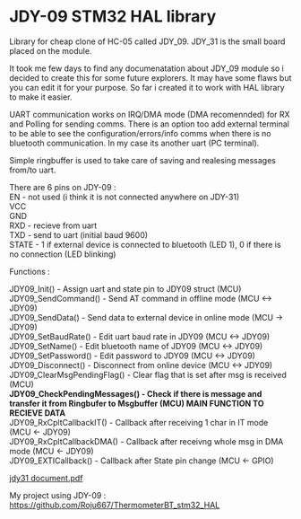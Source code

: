 # JDY-09 STM32 HAL library
Library for cheap clone of HC-05 called JDY_09. JDY_31 is the small board placed on the module.

It took me few days to find any documenatation about JDY_09 module so i decided to create this for some future explorers. 
It may have some flaws but you can edit it for your purpose. So far i created it to work with HAL library to make it easier. 

UART communication works on IRQ/DMA mode (DMA recomennded) for RX and Polling for sending comms. There is an option too add external terminal to be able to see the
configuration/errors/info comms when there is no bluetooth communication. In my case its another uart (PC terminal).

Simple ringbuffer is used to take care of saving and realesing messages from/to uart.

There are 6 pins on JDY-09 :  
EN - not used (i think it is not connected anywhere on JDY-31)  
VCC  
GND  
RXD - recieve from uart   
TXD - send to uart (initial baud 9600)  
STATE - 1 if external device is connected to bluetooth (LED 1), 0 if there is no connection (LED blinking)  

Functions :

JDY09_Init() - Assign uart and state pin to JDY09 struct (MCU)  
JDY09_SendCommand() - Send AT command in offline mode (MCU <-> JDY09)  
JDY09_SendData() - Send data to external device in online mode (MCU -> JDY09)  
JDY09_SetBaudRate() - Edit uart baud rate in JDY09 (MCU <-> JDY09)  
JDY09_SetName() - Edit bluetooth name of JDY09 (MCU <-> JDY09)  
JDY09_SetPassword() - Edit password to JDY09 (MCU <-> JDY09)  
JDY09_Disconnect() - Disconnect from online device (MCU <-> JDY09)  
JDY09_ClearMsgPendingFlag() - Clear flag that is set after msg is received (MCU)  
**JDY09_CheckPendingMessages() - Check if there is message and transfer it from Ringbufer to Msgbuffer (MCU) MAIN FUNCTION TO RECIEVE DATA**  
JDY09_RxCpltCallbackIT() - Callback after receiving 1 char in IT mode (MCU <- JDY09)  
JDY09_RxCpltCallbackDMA() - Callback after receivng whole msg in DMA mode (MCU <- JDY09)  
JDY09_EXTICallback() - Callback after State pin change (MCU <- GPIO)  

[jdy31 document.pdf](https://github.com/Roju667/JDY_09_stm32lib/files/7613162/jdy31.document.pdf)

My project using JDY-09 : https://github.com/Roju667/ThermometerBT_stm32_HAL
